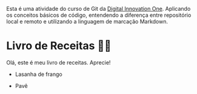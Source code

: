 Esta é uma atividade do curso de Git da [Digital Innovation One](https://digitalinnovation.one/). Aplicando os conceitos básicos de código, entendendo a diferença entre repositório local e remoto e utilizando a linguagem de marcação Markdown.


# Livro de Receitas :man_cook:

Olá,  este é meu livro de receitas. Aprecie!

- Lasanha de frango

- Pavê
